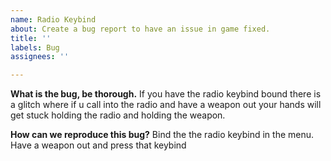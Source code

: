 ```yaml
---
name: Radio Keybind
about: Create a bug report to have an issue in game fixed.
title: ''
labels: Bug
assignees: ''

---
```


**What is the bug, be thorough.**
If you have the radio keybind bound there is a glitch where if u call into the radio and have a weapon out your hands will get stuck holding the radio and holding the weapon.

**How can we reproduce this bug?**
Bind the the radio keybind in the menu. Have a weapon out and press that keybind



